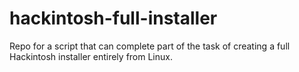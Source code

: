 # hackintosh-full-installer
Repo for a script that can complete part of the task of creating a full Hackintosh installer entirely from Linux.
